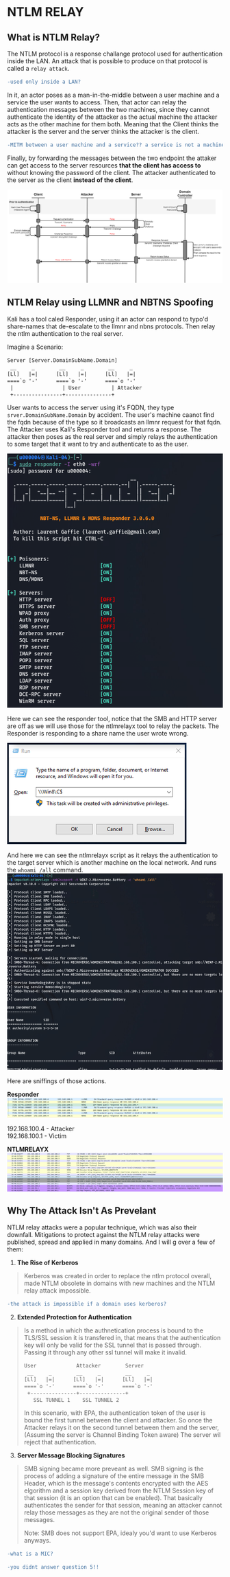 # NTLM RELAY

## What is NTLM Relay?
The NTLM protocol is a response challange protocol used for authentication inside the LAN. An attack that is possible to produce on that protocol is called a `relay attack`.

```diff
-used only inside a LAN?
```

In it, an actor poses as a man-in-the-middle between a user machine and a service the user wants to access. Then, that actor can relay the authentication messages between the two machines, since they cannot authenticate the identity of the attacker as the actual machine the attacker acts as the other machine for them both. Meaning that the Client thinks the attacker is the server and the server thinks the attacker is the client.

```diff
-MITM between a user machine and a service?? a service is not a machine. 
```
Finally, by forwarding the messages between the two endpoint the attaker can get access to the server resources **that the client has access to** without knowing the password of the client. The attacker authenticated to the server as the client **instead of the client**.

![](/Pictures/NTLM/NTLM_Relay_Process.png)

## NTLM Relay using LLMNR and NBTNS Spoofing
Kali has a tool caled Responder, using it an actor can respond to typo'd share-names that de-escalate to the llmnr and nbns protocols. Then relay the ntlm authentication to the real server.

Imagine a Scenario:
```
Server [Server.DomainSubName.Domain]
 __     _        __     _        __     _
[Ll]   |=|      [Ll]   |=|      [Ll]   |=|
====`o '-'      ====`o '-'      ====`o '-'
 |                | User          | Attacker
 +----------------+---------------+
```

User wants to access the server using it's FQDN, they type `srver.DomainSubName.Domain` by accident. The user's machine caanot find the fqdn because of the type so it broadcasts an llmnr request for that fqdn. The Attacker uses Kali's Responder tool and returns a response.
The attacker then poses as the real server and simply relays the authentication to some target that it want to try and authenticate to as the user.

![](/Pictures/NTLM_Relay/01_Responder.png)

Here we can see the responder tool, notice that the SMB and HTTP server are off as we will use those for the ntlmrelayx tool to relay the packets. The Responder is responding to a share name the user wrote wrong.

![](/Pictures/NTLM_Relay/03_Run_SMB_Typo.png)

And here we can see the ntlmrelayx script as it relays the authentication to the target server which is another machine on the local network. And runs the `whoami /all` command.
![](/Pictures/NTLM_Relay/02_ntlmrelayx.png)

Here are sniffings of those actions.

**Responder**
![](/Pictures/NTLM_Relay/99_Wireshark_NBNS_LLMNR_Poisoning.PNG)

192.168.100.4 - Attacker                                                                                                        <br>
192.168.100.1 - Victim

**NTLMRELAYX**
![](/Pictures/NTLM_Relay/99_Kali_To_Target_Relay.PNG)



## Why The Attack Isn't As Prevelant

NTLM relay attacks were a popular technique, which was also their downfall. Mitigations to protect against the NTLM relay attacks were published, spread and applied in many domains. And I will g over a few of them:

1. **The Rise of Kerberos**
> Kerberos was created in order to replace the ntlm protocol overall, made NTLM obsolete in domains with new machines and the NTLM relay attack impossible.

```diff
-the attack is impossible if a domain uses kerberos?
```
2. **Extended Protection for Authentication**
> Is a method in which the authnetication process is bound to the TLS/SSL session it is transfered in, that means that the authentication key will only be valid for the SSL tunnel that is passed through. Passing it through any other ssl tunnel will make it invalid.
>
> ```
> User             Attacker        Server
>  __     _        __     _        __     _
> [Ll]   |=|      [Ll]   |=|      [Ll]   |=|
> ====`o '-'      ====`o '-'      ====`o '-'
>  +---------------+---------------+
>    SSL TUNNEL 1    SSL TUNNEL 2
> ```
>
> In this scenario, with EPA, the authentication token of the user is bound the first tunnel between the client and attacker. So once the Attacker relays it on the second tunnel between them and the server, (Assuming the server is Channel Binding Token aware) The server wil reject that authentication.

3. **Server Message Blocking Signatures**
> SMB signing became more preveant as well. SMB signing is the process of adding a signature of the entire message in the SMB Header, which is the message's contents encrypted with the AES elgorithm and a session key derived from the NTLM Session key of that session (it is an option that can be enabled). That basically authenticates the sender for that session, meaning an attacker cannot relay those messages as they are not the original sender of those messages.
>
> Note: SMB does not support EPA, idealy you'd want to use Kerberos anyways.

```diff
-what is a MIC?
```

```diff
-you didnt answer question 5!!
```
